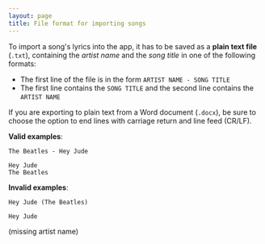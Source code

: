 ```yaml
---
layout: page
title: File format for importing songs
---
```


To import a song's lyrics into the app, it has to be saved as a **plain text file** (`.txt`), containing the *artist name* and the *song title* in one of the following formats:

- The first line of the file is in the form `ARTIST NAME - SONG TITLE`
- The first line contains the `SONG TITLE` and the second line contains the `ARTIST NAME`

If you are exporting to plain text from a Word document (`.docx`), be sure to choose the option to end lines with carriage return and line feed (CR/LF).

**Valid examples**:

```
The Beatles - Hey Jude
```

```
Hey Jude
The Beatles
```

**Invalid examples**:

```
Hey Jude (The Beatles)
```

```
Hey Jude
```

(missing artist name)

